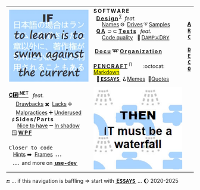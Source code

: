 <table><tr valign="center">
    <td>
      <picture><img src="README+/_rsc/_img/_nav/learn_is_swim.jpg" alt="&nbsp;If to learn is to swim against the current ..." /></picture>
    </td><td width="50%">
    <b>S&thinsp;O&thinsp;F&thinsp;T&thinsp;W&thinsp;A&thinsp;R&thinsp;E</b><br/>
     &nbsp;&nbsp;<a href="README+/software/design/"><b>D&thinsp;e&thinsp;s&thinsp;i&thinsp;g&thinsp;n</b></a>&thinsp;<sup>∑</sup>&nbsp;&nbsp;<i>feat.</i>
          <br />
     <!-- -->
     <!--                               NAMES, DRIVES, SAMPLES          --!>
     <!-- -->
     &nbsp;&nbsp;&nbsp;&nbsp;&nbsp;&nbsp;<a href="README+/software/design/names/README.md">Names</a>&thinsp;⚙️&thinsp;
    <a href="README+/software/design/drive//README.md">Drives</a>&thinsp;➰&thinsp;<a href="README+/software/design/samples/README.md">Samples</a><br/>
     <!-- -->
     <!--                               QA and TESTS          --!>
     <!-- -->
     &nbsp;&nbsp;<a href="README+/software/QA/"><b>Q&thinsp;A</b></a>&thinsp;&nbsp;⊃&thinsp;⊂&nbsp;<a href="README+/software/tests/"><b>T&thinsp;e&thinsp;s&thinsp;t&thinsp;s</b></a>&nbsp;&nbsp;&nbsp;<i>feat.</i>
     <br />
    &nbsp;&nbsp;&nbsp;&nbsp;&nbsp;&nbsp;<a href="README+/software/QA/README+/code-quality.md">Code quality</a>&nbsp;&nbsp;&nbsp;🧪&thinsp;<a href="README+/software/tests/asQA/README+/tests-damp_vs_dry.md">D<samp>AMP</samp>⚔️D<samp>RY</samp></a>
     <!-- -->
     <!--                               DOCU and ORG          --!>
     <!-- -->
     <h4>&nbsp;<a href="README+/software/docu"><b><ins>D&thinsp;o&thinsp;c&thinsp;u</ins></b></a> ➿ <a href="README+/software/mngmnt"><b><ins>O&thinsp;r&thinsp;g&thinsp;a&thinsp;n&thinsp;i&thinsp;z&thinsp;a&thinsp;t&thinsp;i&thinsp;o&thinsp;n</ins></b></a></h4>
    <!-- -->
     <!--                              P E N C R A F T          --!>
     <!-- -->
     <a href="README+/pencraft"><b>P&thinsp;E&thinsp;N&thinsp;C&thinsp;R&thinsp;A&thinsp;F&thinsp;T</b></a>&nbsp;<sup>∏</sup>&nbsp;&nbsp;&nbsp;&nbsp;&nbsp;&nbsp;&nbsp;
        :octocat:&thinsp;<mark><a href="README+/pencraft/README+/kyrios-markdown_on_git.md">Markdown</a></mark><br/>
      &nbsp;&nbsp;🥱<a href="README+/pencraft/README+/essays/README.md">&thinsp;<b><samp>ESSAYS</samp></b>&thinsp;</a>&nbsp;🪝<a href="README+/pencraft/README+/memes/README.md">Memes</a>&nbsp;&nbsp;🥨<a href="README+/pencraft/README+/quotes/README.md">Quotes</a>
     </td>
                                                                                        <!--          A r c D e c o   S I D E B A R    --!>
    <td align="center"><a href="README+/software/ArcDeco"><b>A<br/><samp>R<br/>C<br/><br/>D<br/>E<br/>C<br/>O</samp></b></a></td>
</tr><tr></tr><tr><td>                                                               <!--                  C#.NET              --!>
<a href="README+/.net/"><b>C#️⃣<sup>.NET</sup></b></a>&nbsp;&nbsp;&nbsp;<i>feat.</i><br/>
&nbsp;&nbsp;&nbsp;&nbsp;&nbsp;<a href="README+/.net/README+/cs-drawbacks.md">Drawbacks</a>&nbsp;✖️&nbsp;
<a href="README+/.net/README+/cs-lacks.md">Lacks</a>&nbsp;➗&nbsp;
 <br/>
&nbsp;&nbsp;&nbsp;&nbsp;&nbsp;<a href="README+/.net/README+/cs-malpractice.md">Malpractices</a>&nbsp;➕&nbsp;<a href="README+/.net/README+/cs-feat_underused.md">Underused</a>
 <br /><!--                                                C#  S I D E S and P A R T S         --!>
 &nbsp;&nbsp;<b>♯</b>&nbsp;<b>S&thinsp;i&thinsp;d&thinsp;e&thinsp;s&thinsp;/&thinsp;P&thinsp;a&thinsp;r&thinsp;t&thinsp;s</b>
   <br/>
&nbsp;&nbsp;&nbsp;&nbsp;&nbsp;&nbsp;<a href="README+/.net/README+/parts/cs-lacks-parts.md">Nice to have</a>&nbsp;➖&nbsp;<a href="README+/.net/README+/parts/cs-feat_shadow.md">In shadow</a><br/>
     <!--                               WPF          --!>
  &nbsp;&nbsp;🪟&nbsp;<a href="README+/.net/README+/wpf"><b>W&thinsp;P&thinsp;F</b></a>
    <!--                   C L O S E R  to  C O D E      --!>
 <br/><br/><kbd>Closer to code</kbd><br/>
  &nbsp;&nbsp;&nbsp;<a href="README+/.net/README+/cs-hints.md">Hints</a>&nbsp;➡️&nbsp;
 <a href="https://github.com/Kyriosity/use-dev/tree/main/README%2B/frames">Frames</a>&nbsp;&nbsp;<b>.&thinsp;.&thinsp;.</b>
 <br />
 &nbsp;&nbsp;&nbsp;<b>.&thinsp;.&thinsp;.</b>&nbsp;&nbsp;and more on <a href="https://github.com/Kyriosity/use-dev/"><b>&thinsp;use-dev&thinsp;</b></a>&nbsp;
</td><td>
      <picture><img src="README+/_rsc/_img/_nav/IT_is_waterfall.jpg" alt="&nbsp;... then IT must be a waterfall" /></picture>
     </td>
</table>
🔚 ... if this navigation is baffling &rArr; start with <a href="README+/pencraft/README+/essays/README.md"><b>&thinsp;E<samp>SSAYS</samp>&thinsp;</b></a> ... 🌔 2020-2025
